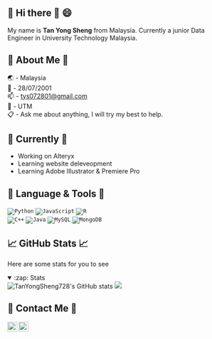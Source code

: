 ## :wave: Hi there 👋 :smile:

<!--
**TanYongSheng728/TanYongSheng728** is a ✨ _special_ ✨ repository because its `README.md` (this file) appears on your GitHub profile.

Here are some ideas to get you started:

- 🔭 I’m currently working on ...
- 🌱 I’m currently learning ...
- 👯 I’m looking to collaborate on ...
- 🤔 I’m looking for help with ...
- 💬 Ask me about ...
- 📫 How to reach me: ...
- 😄 Pronouns: ...
- ⚡ Fun fact: ...
-->

My name is __Tan Yong Sheng__ from Malaysia. Currently a junior Data Engineer in University Technology Malaysia.

## :dizzy: About Me :dizzy:
:earth_asia: - Malaysia <br>
:calendar: - 28/07/2001 <br>
:mailbox: - tys072801@gmail.com <br>
:school: - UTM <br>
:clipboard: - Ask me about anything, I will try my best to help.

## :crystal_ball: Currently :crystal_ball:
- Working on Alteryx
- Learning website deleveopment
- Learning Adobe Illustrator & Premiere Pro

## :book: Language & Tools :book:
<code>![Python](https://img.shields.io/badge/python-3670A0?style=for-the-badge&logo=python&logoColor=ffdd54)</code>
<code>![JavaScript](https://img.shields.io/badge/javascript-%23323330.svg?style=for-the-badge&logo=javascript&logoColor=%23F7DF1E)</code>
<code>![R](https://img.shields.io/badge/r-%23276DC3.svg?style=for-the-badge&logo=r&logoColor=white)</code>  
<code>![C++](https://img.shields.io/badge/c++-%2300599C.svg?style=for-the-badge&logo=c%2B%2B&logoColor=white)</code>
<code>![Java](https://img.shields.io/badge/java-%23ED8B00.svg?style=for-the-badge&logo=java&logoColor=white)</code>
<code>![MySQL](https://img.shields.io/badge/MySQL-00000F?style=for-the-badge&logo=mysql&logoColor=white)</code>
<code>![MongoDB](https://img.shields.io/badge/MongoDB-%234ea94b.svg?style=for-the-badge&logo=mongodb&logoColor=white)</code>
<br>

## 📈 GitHub Stats 📈
Here are some stats for you to see
<details open>
  <summary>:zap: Stats</summary>
  <img alt="TanYongSheng728's GitHub stats" src="https://github-readme-stats.vercel.app/api?username=TanYongSheng728&show_icons=true&disable_animations=true">
  <img src="https://github-readme-stats.vercel.app/api/top-langs/?username=TanYongSheng728&layout=compact&hide=html&langs_count=10">
</details>

## :pushpin: Contact Me :pushpin:
<a href="https://www.instagram.com/xttysxx/">
  <img align="left" alt="Tan Yong Sheng's Instagram" width="22px" src="https://raw.githubusercontent.com/hussainweb/hussainweb/main/icons/instagram.png" />
</a>
<a href="https://www.linkedin.com/in/tan-yong-sheng-aa9870254">
  <img align="left" alt="Tan Yong Sheng's LinkedIN" width="22px" src="https://raw.githubusercontent.com/peterthehan/peterthehan/master/assets/linkedin.svg" />
</a>

